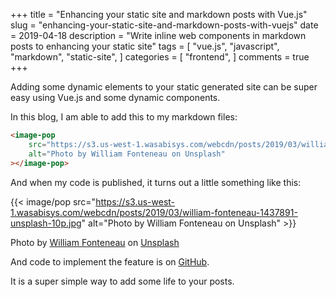 +++
title = "Enhancing your static site and markdown posts with Vue.js"
slug = "enhancing-your-static-site-and-markdown-posts-with-vuejs"
date = 2019-04-18
description = "Write inline web components in markdown posts to enhancing your static site"
tags = [ 
    "vue.js",
    "javascript",
    "markdown",
    "static-site",
]
categories = [
    "frontend",
]
comments = true
+++

Adding some dynamic elements to your static generated site can be super easy using Vue.js and some dynamic components.

In this blog, I am able to add this to my markdown files:

```html
<image-pop
    src="https://s3.us-west-1.wasabisys.com/webcdn/posts/2019/03/william-fonteneau-1437891-unsplash-10p.jpg"
    alt="Photo by William Fonteneau on Unsplash"
></image-pop>
```

And when my code is published, it turns out a little something like this:

{{< image/pop src="https://s3.us-west-1.wasabisys.com/webcdn/posts/2019/03/william-fonteneau-1437891-unsplash-10p.jpg" alt="Photo by William Fonteneau on Unsplash" >}}

Photo by [William Fonteneau](https://unsplash.com/photos/lVpEY1BOTuM?utm_source=unsplash&utm_medium=referral&utm_content=creditCopyText) on [Unsplash](https://unsplash.com/?utm_source=unsplash&utm_medium=referral&utm_content=creditCopyText) 

And code to implement the feature is on [GitHub](https://gist.github.com/jasonraimondi/e03b0c4506901b8c9f2f62eee6fe313b).

It is a super simple way to add some life to your posts.
